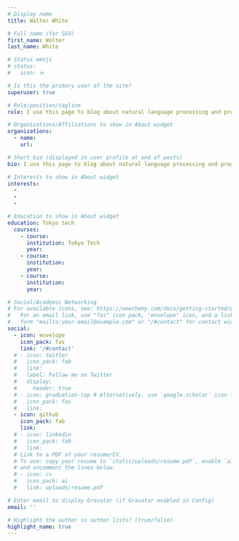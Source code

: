 ```yaml
---
# Display name
title: Walter White

# Full name (for SEO)
first_name: Walter
last_name: White

# Status emoji
# status:
#   icon: ☕️

# Is this the primary user of the site?
superuser: true

# Role/position/tagline
role: I use this page to blog about natural language processing and programming techniques

# Organizations/Affiliations to show in About widget
organizations:
  - name: 
    url: 

# Short bio (displayed in user profile at end of posts)
bio: I use this page to blog about natural language processing and programming techniques

# Interests to show in About widget
interests:
  - 
  - 
  - 

# Education to show in About widget
education: Tokyo tech
  courses:
    - course: 
      institution: Tokyo Tech
      year: 
    - course: 
      institution: 
      year: 
    - course: 
      institution: 
      year: 

# Social/Academic Networking
# For available icons, see: https://wowchemy.com/docs/getting-started/page-builder/#icons
#   For an email link, use "fas" icon pack, "envelope" icon, and a link in the
#   form "mailto:your-email@example.com" or "/#contact" for contact widget.
social:
  - icon: envelope
    icon_pack: fas
    link: '/#contact'
  # - icon: twitter
  #   icon_pack: fab
  #   link: 
  #   label: Follow me on Twitter
  #   display:
  #     header: true
  # - icon: graduation-cap # Alternatively, use `google-scholar` icon from `ai` icon pack
  #   icon_pack: fas
  #   link: 
  - icon: github
    icon_pack: fab
    link: 
  # - icon: linkedin
  #   icon_pack: fab
  #   link: 
  # Link to a PDF of your resume/CV.
  # To use: copy your resume to `static/uploads/resume.pdf`, enable `ai` icons in `params.yaml`,
  # and uncomment the lines below.
  # - icon: cv
  #   icon_pack: ai
  #   link: uploads/resume.pdf

# Enter email to display Gravatar (if Gravatar enabled in Config)
email: ''

# Highlight the author in author lists? (true/false)
highlight_name: true
---
```



